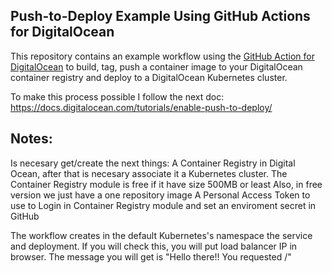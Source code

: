 ## Push-to-Deploy Example Using GitHub Actions for DigitalOcean
This repository contains an example workflow using the [GitHub Action for DigitalOcean](https://github.com/digitalocean/action-doctl) to build, tag, push a container image to your DigitalOcean container registry and deploy to a DigitalOcean Kubernetes cluster.

To make this process possible I follow the next doc: https://docs.digitalocean.com/tutorials/enable-push-to-deploy/ 

## Notes:
Is necesary get/create the next things:
  A Container Registry in Digital Ocean, after that is necesary associate it a Kubernetes cluster.
    The Container Registry module is free if it have size 500MB or least
    Also, in free version we just have a one repository image
  A Personal Access Token to use to Login in Container Registry module and set an enviroment secret in GitHub
 
The workflow creates in the default Kubernetes's namespace the service and deployment. If you will check this, you will put load balancer IP in browser. The message you will get is "Hello there!! You requested /"
